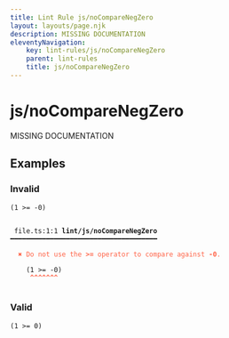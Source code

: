 ```yaml
---
title: Lint Rule js/noCompareNegZero
layout: layouts/page.njk
description: MISSING DOCUMENTATION
eleventyNavigation:
	key: lint-rules/js/noCompareNegZero
	parent: lint-rules
	title: js/noCompareNegZero
---
```


# js/noCompareNegZero

MISSING DOCUMENTATION

<!-- EVERYTHING BELOW IS AUTOGENERATED. SEE SCRIPTS FOLDER FOR UPDATE SCRIPTS hash(76befc43bb157a1e93e48a6d86cbeb1271db3df7) -->

## Examples
### Invalid
<pre class="language-text"><code class="language-text"><span class="token punctuation">(</span><span class="token number">1</span> <span class="token operator">&gt;=</span> <span class="token operator">-</span><span class="token number">0</span><span class="token punctuation">)</span></code></pre>
<pre class="language-text"><code class="language-text">
 <span style="text-decoration-style: dotted;">file.ts:1:1</span> <strong>lint/js/noCompareNegZero</strong> ━━━━━━━━━━━━━━━━━━━━━━━━━━━━━━━━━━━━━

  <strong><span style="color: Tomato;">✖ </span></strong><span style="color: Tomato;">Do not use the </span><span style="color: Tomato;"><strong>&gt;=</strong></span><span style="color: Tomato;"> operator to compare against </span><span style="color: Tomato;"><strong>-0</strong></span><span style="color: Tomato;">.</span>

    <span class="token punctuation">(</span><span class="token number">1</span> <span class="token operator">&gt;=</span> <span class="token operator">-</span><span class="token number">0</span><span class="token punctuation">)</span>
     <span style="color: Tomato;"><strong>^</strong></span><span style="color: Tomato;"><strong>^</strong></span><span style="color: Tomato;"><strong>^</strong></span><span style="color: Tomato;"><strong>^</strong></span><span style="color: Tomato;"><strong>^</strong></span><span style="color: Tomato;"><strong>^</strong></span><span style="color: Tomato;"><strong>^</strong></span>

</code></pre>
### Valid
<pre class="language-text"><code class="language-text"><span class="token punctuation">(</span><span class="token number">1</span> <span class="token operator">&gt;=</span> <span class="token number">0</span><span class="token punctuation">)</span></code></pre>
